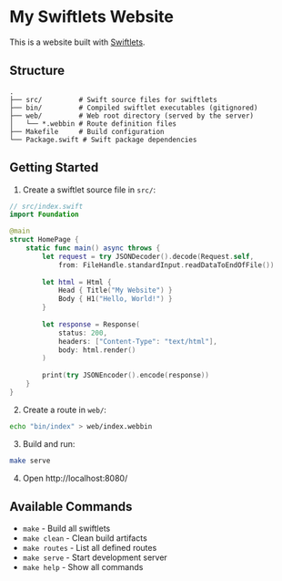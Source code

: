 # My Swiftlets Website

This is a website built with [Swiftlets](https://github.com/yourusername/swiftlets).

## Structure

```
.
├── src/         # Swift source files for swiftlets
├── bin/         # Compiled swiftlet executables (gitignored)
├── web/         # Web root directory (served by the server)
│   └── *.webbin # Route definition files
├── Makefile     # Build configuration
└── Package.swift # Swift package dependencies
```

## Getting Started

1. Create a swiftlet source file in `src/`:
```swift
// src/index.swift
import Foundation

@main
struct HomePage {
    static func main() async throws {
        let request = try JSONDecoder().decode(Request.self, 
            from: FileHandle.standardInput.readDataToEndOfFile())
        
        let html = Html {
            Head { Title("My Website") }
            Body { H1("Hello, World!") }
        }
        
        let response = Response(
            status: 200,
            headers: ["Content-Type": "text/html"],
            body: html.render()
        )
        
        print(try JSONEncoder().encode(response))
    }
}
```

2. Create a route in `web/`:
```bash
echo "bin/index" > web/index.webbin
```

3. Build and run:
```bash
make serve
```

4. Open http://localhost:8080/

## Available Commands

- `make` - Build all swiftlets
- `make clean` - Clean build artifacts
- `make routes` - List all defined routes
- `make serve` - Start development server
- `make help` - Show all commands